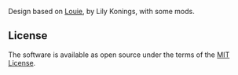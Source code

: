 Design based on [Louie](https://github.com/lilykonings/louie), by Lily Konings, with some mods.

## License

The software is available as open source under the terms of the [MIT License](http://opensource.org/licenses/MIT).